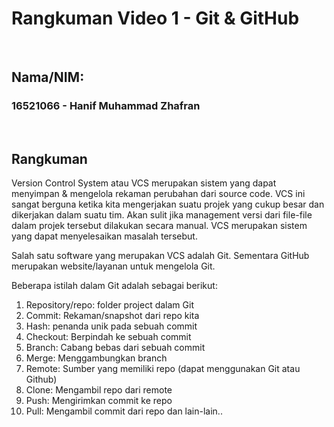 # Rangkuman Video 1 - Git & GitHub

<p>&nbsp;</p>

## Nama/NIM:
### 16521066 - Hanif Muhammad Zhafran

<p>&nbsp;</p>

## Rangkuman
Version Control System atau VCS merupakan sistem yang dapat menyimpan & mengelola rekaman perubahan dari source code. VCS ini sangat berguna ketika kita mengerjakan suatu projek yang cukup besar dan dikerjakan dalam suatu tim. Akan sulit jika management versi dari file-file dalam projek tersebut dilakukan secara manual. VCS merupakan sistem yang dapat menyelesaikan masalah tersebut. 

Salah satu software yang merupakan VCS adalah Git. Sementara GitHub merupakan website/layanan untuk mengelola Git. 
 
Beberapa istilah dalam Git adalah sebagai berikut:
1. Repository/repo: folder project dalam Git
2. Commit: Rekaman/snapshot dari repo kita
3. Hash: penanda unik pada sebuah commit
4. Checkout: Berpindah ke sebuah commit
5. Branch: Cabang bebas dari sebuah commit
6. Merge: Menggambungkan branch
7. Remote: Sumber yang memiliki repo (dapat menggunakan Git atau Github)
8. Clone: Mengambil repo dari remote
9. Push: Mengirimkan commit ke repo
10. Pull: Mengambil commit dari repo
dan lain-lain..